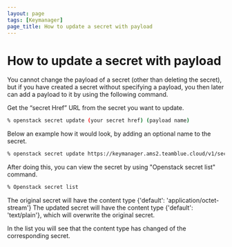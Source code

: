 ```yaml
---
layout: page
tags: [Keymanager]
page_title: How to update a secret with payload
---
```


# How to update a secret with payload

You cannot change the payload of a secret (other than deleting the secret), but if you have created a secret without specifying a payload, you then later can add a payload to it by using the following command.

Get the “secret Href” URL from the secret you want to update.

```bash
% openstack secret update (your secret href) (payload name)
```


Below an example how it would look, by adding an optional name to the secret.

```bash
% openstack secret update https://keymanager.ams2.teamblue.cloud/v1/secrets/efab91f4-9104-4274-8574-b61f82008846 test-updated
```

After doing this, you can view the secret by using "Openstack secret list"  command.

``` bash
% Openstack secret list
```

The original secret will have the content type {'default': 'application/octet-stream'}
The updated secret will have the content type {'default': 'text/plain'}, which will overwrite the original secret.

In the list you will see that the content type has changed of the corresponding secret.

